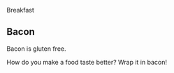 Breakfast

## Bacon

Bacon is gluten free. 

How do you make a food taste better? Wrap it in bacon!
